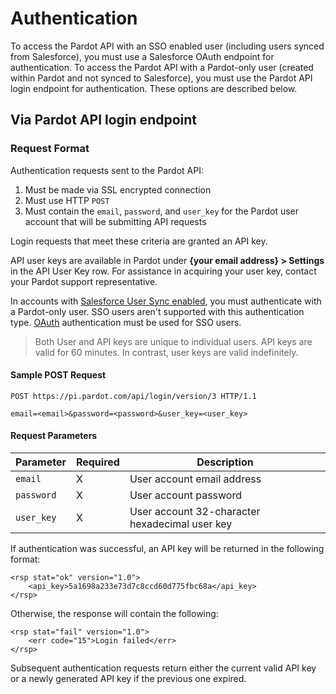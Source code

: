 # Authentication

To access the Pardot API with an SSO enabled user (including users synced from Salesforce), you must use a Salesforce OAuth endpoint for authentication. To access the Pardot API with a Pardot-only user (created within Pardot and not synced to Salesforce), you must use the Pardot API login endpoint for authentication. These options are described below.

## Via Pardot API login endpoint

### Request Format

Authentication requests sent to the Pardot API:

1.  Must be made via SSL encrypted connection
2.  Must use HTTP `POST`
3.  Must contain the `email`, `password`, and `user_key` for the Pardot user account that will be submitting API requests

Login requests that meet these criteria are granted an API key.

API user keys are available in Pardot under **{your email address} > Settings** in the API User Key row. For assistance in acquiring your user key, contact your Pardot support representative.

In accounts with [Salesforce User Sync enabled](https://help.salesforce.com/articleView?id=pardot_sf_connector_setup_user_sync_considerations.htm&type=5), you must authenticate with a Pardot-only user. SSO users aren't supported with this authentication type. [OAuth](#via-salesforce-oauth) authentication must be used for SSO users.

> Both User and API keys are unique to individual users. API keys are valid for 60 minutes. In contrast, user keys are valid indefinitely.

#### Sample POST Request

```
POST https://pi.pardot.com/api/login/version/3 HTTP/1.1

email=<email>&password=<password>&user_key=<user_key>
```

#### Request Parameters

| **Parameter** | **Required**   | **Description**                                              |
| -- | --- | --- |
| `email`       | X | User account email address |
| `password`    | X | User account password |
| `user_key`    | X | User account 32-character hexadecimal user key |

If authentication was successful, an API key will be returned in the following format:

```
<rsp stat="ok" version="1.0">
    <api_key>5a1698a233e73d7c8ccd60d775fbc68a</api_key>
</rsp>
```

Otherwise, the response will contain the following:

```
<rsp stat="fail" version="1.0">
    <err code="15">Login failed</err>
</rsp>
```

Subsequent authentication requests return either the current valid API key or a newly generated API key if the previous one expired.
